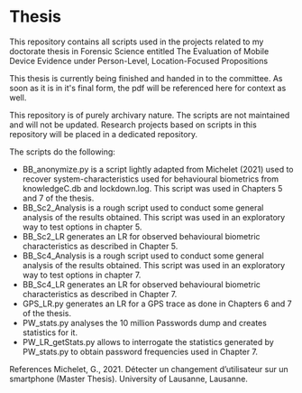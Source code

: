 # Thesis

This repository contains all scripts used in the projects related to my doctorate thesis in Forensic Science entitled 
The Evaluation of Mobile Device Evidence under Person-Level, Location-Focused Propositions

This thesis is currently being finished and handed in to the committee. As soon as it is in it's final form, the pdf will be referenced here for context as well. 

This repository is of purely archivary nature. The scripts are not maintained and will not be updated.
Research projects based on scripts in this repository will be placed in a dedicated repository.

The scripts do the following:

- BB_anonymize.py is a script lightly adapted from Michelet (2021) used to recover system-characteristics used for behavioural biometrics from knowledgeC.db and lockdown.log. This script was used in Chapters 5 and 7 of the thesis.
- BB_Sc2_Analysis is a rough script used to conduct some general analysis of the results obtained. This script was used in an exploratory way to test options in chapter 5.
- BB_Sc2_LR generates an LR for observed behavioural biometric characteristics as described in Chapter 5.
- BB_Sc4_Analysis is a rough script used to conduct some general analysis of the results obtained. This script was used in an exploratory way to test options in chapter 7.
- BB_Sc4_LR generates an LR for observed behavioural biometric characteristics as described in Chapter 7.
- GPS_LR.py generates an LR for a GPS trace as done in Chapters 6 and 7 of the thesis.
- PW_stats.py analyses the 10 million Passwords dump and creates statistics for it.
- PW_LR_getStats.py allows to interrogate the statistics generated by PW_stats.py to obtain password frequencies used in Chapter 7.




References
Michelet, G., 2021. Détecter un changement d’utilisateur sur un smartphone (Master Thesis). University of Lausanne, Lausanne.
